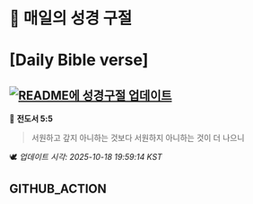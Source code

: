 # 🙏 매일의 성경 구절
# [Daily Bible verse]
## [![README에 성경구절 업데이트](https://github.com/DONGSUKA/first_test/actions/workflows/update-readme-bible.yml/badge.svg)](https://github.com/DONGSUKA/first_test/actions/workflows/update-readme-bible.yml)
<!-- START_BIBLE_VERSE -->
📖 **전도서 5:5**
> 서원하고 갚지 아니하는 것보다 서원하지 아니하는 것이 더 나으니

🕊️ _업데이트 시각: 2025-10-18 19:59:14 KST_
  <!-- END_BIBLE_VERSE -->
## GITHUB_ACTION
